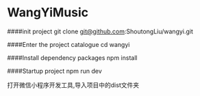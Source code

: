 # WangYiMusic

####init project
git clone git@github.com:ShoutongLiu/wangyi.git

####Enter the project catalogue
cd wangyi 

####Install dependency packages
npm install

####Startup project
npm run dev

打开微信小程序开发工具,导入项目中的dist文件夹
